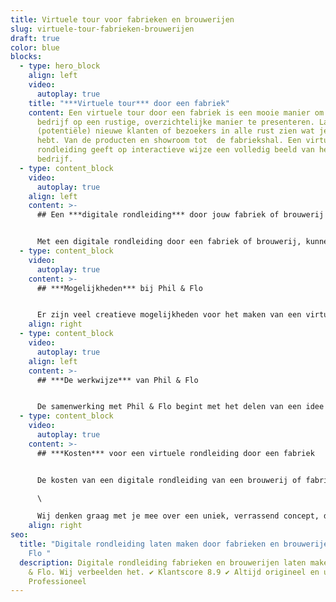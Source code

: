 ```yaml
---
title: Virtuele tour voor fabrieken en brouwerijen
slug: virtuele-tour-fabrieken-brouwerijen
draft: true
color: blue
blocks:
  - type: hero_block
    align: left
    video:
      autoplay: true
    title: "***Virtuele tour*** door een fabriek"
    content: Een virtuele tour door een fabriek is een mooie manier om je als
      bedrijf op een rustige, overzichtelijke manier te presenteren. Laat
      (potentiële) nieuwe klanten of bezoekers in alle rust zien wat je in huis
      hebt. Van de producten en showroom tot  de fabriekshal. Een virtuele
      rondleiding geeft op interactieve wijze een volledig beeld van het
      bedrijf.
  - type: content_block
    video:
      autoplay: true
    align: left
    content: >-
      ## Een ***digitale rondleiding*** door jouw fabriek of brouwerij


      Met een digitale rondleiding door een fabriek of brouwerij, kunnen kijkers het bedrijf op afstand ervaren. Als bedrijf bepaal je zelf welke ruimtes, processen en producten je laat zien en welke informatie je deelt. Dit kan door middel van tekst, beeld en geluid. Hoe meer relevante informatie je deelt, hoe meer je mogelijke vragen minimaliseert. Hiermee vergroot je het vertrouwen van (potentiële) klanten en verhoog je conversies van bezoekers.
  - type: content_block
    video:
      autoplay: true
    content: >-
      ## ***Mogelijkheden*** bij Phil & Flo


      Er zijn veel creatieve mogelijkheden voor het maken van een virtuele tour voor een brouwerij of fabriek. Een virtuele rondleiding door een brouwerij is mogelijk in de vorm van een interactieve video, 360 graden of als Virtual Reality. Samen met onze creative producers ga je kijken welke onderdelen van het bedrijf in beeld worden gebracht. De kijker bepaald hoe hij hierin wil navigeren. Phil & Flo is expert in het maken van digitale rondleidingen, wij helpen je graag met het onderzoeken van de mogelijkheden voor jouw fabriek of brouwerij.
    align: right
  - type: content_block
    video:
      autoplay: true
    align: left
    content: >-
      ## ***De werkwijze*** van Phil & Flo


      De samenwerking met Phil & Flo begint met het delen van een idee en visie. Tijdens een intakegesprek met onze adviseurs bespreken we jullie ideeën, wensen en doelen. Als we dit concreet hebben gemaakt, gaan we werken aan een technisch kader om de opdracht te vormen. Als de opdracht staat, maak je kennis met een van onze creative producers die je door het proces gaat begeleiden. Met de creative producer wordt een creatieve sessie gehouden waarin wordt bepaald hoe de kaders voor de [virtuele rondleiding](https://www.philenflo.nl/virtuele-tour/) fabriek of brouwerij worden ingekleurd. Wie en wat gaan we filmen? Zetten we een voice-over in of houden we interviews? Alle onderdelen worden verzameld en aan elkaar verbonden in een wireframe. Op basis van dit wireframe maakt de creative producer samen met jou afspraken over de benodigde mensen en locaties en wordt een draaiboek gemaakt.
  - type: content_block
    video:
      autoplay: true
    content: >-
      ## ***Kosten*** voor een virtuele rondleiding door een fabriek


      De kosten van een digitale rondleiding van een brouwerij of fabriek, zijn afhankelijk van de wensen en eisen van het bedrijf. Wij werken met offertes op maat. Een persoonlijke offerte is dé manier om concreet inzicht te bieden in de kosten. Er zijn meerdere factoren die invloed hebben op de prijs. Phil & Flo werkt met eerlijke tarieven en is volledig transparant.\

      \

      Wij denken graag met je mee over een uniek, verrassend concept, dat voldoet aan jouw wensen en eisen. Onze expertise wordt ingezet voor het beste concept. Wil je meer weten? Neem dan contact met ons op voor een vrijblijvende offerte.
    align: right
seo:
  title: "Digitale rondleiding laten maken door fabrieken en brouwerijen | Phil &
    Flo "
  description: Digitale rondleiding fabrieken en brouwerijen laten maken door Phil
    & Flo. Wij verbeelden het. ✔ Klantscore 8.9 ✔ Altijd origineel en uniek ✔
    Professioneel
---
```


